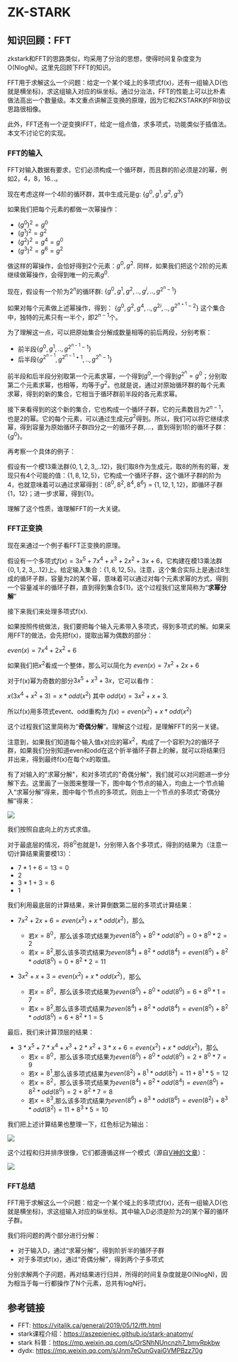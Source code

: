 # ZK-STARK

## 知识回顾：FFT
zkstark和FFT的思路类似，均采用了分治的思想，使得时间复杂度变为O(NlogN)。这里先回顾下FFT的知识。

FFT用于求解这么一个问题：给定一个某个域上的多项式f(x)，还有一组输入D(也就是横坐标)，求这组输入对应的纵坐标。通过分治法，FFT的性能上可以比朴素做法高出一个数量级。本文重点讲解正变换的原理，因为它和ZKSTARK的FRI协议思路很相像。

此外，FFT还有一个逆变换IFFT，给定一组点值，求多项式，功能类似于插值法。本文不讨论它的实现。


### FFT的输入
FFT对输入数据有要求，它们必须构成一个循环群，而且群的阶必须是2的幂，例如2，4，8，16...。

现在考虑这样一个4阶的循环群，其中生成元是g:
$\{g^0, g^1, g^2, g^3\}$

如果我们把每个元素的都做一次幂操作：
- $(g^0)^2 = g^0$
- $(g^1)^2 = g^2$
- $(g^2)^2 = g^4 = g^0$
- $(g^3)^2 = g^6 = g^2$

做这样的幂操作，会恰好得到2个元素：${g^0, g^2}$. 同样，如果我们把这个2阶的元素继续做幂操作，会得到唯一的元素$g^0$.

现在，假设有一个阶为$2^n$的循环群: $\{g^0, g^1, g^2, ..,g^i, .., g^{2^n-1}\}$

如果对每个元素做上述幂操作，得到：
$\{g^0, g^2, g^4, ..,g^{2i}, .., g^{2^{n+1}-2}\}$
这个集合中，独特的元素只有一半个，即$2^{n-1}$个。

为了理解这一点，可以把原始集合分解成数量相等的前后两段，分别考察：
- 前半段$\{g^0, g^1, .., g^{2^{n-1}-1}\}$
- 后半段$\{g^{2^{n-1}}, g^{2^{n-1}+1}, .., g^{2^n-1}\}$

前半段和后半段分别取第一个元素求幂，一个得到$g^0$,一个得到$g^{2^n}=g^0$；分别取第二个元素求幂，也相等，均等于$g^2$。也就是说，通过对原始循环群的每个元素求幂，得到的新的集合，它相当于循环群前半段的各元素求幂。

接下来看得到的这个新的集合，它也构成一个循环子群，它的元素数目为$2^{n-1}$，也是2的幂。它的每个元素，可以通过生成元$g^2$得到。所以，我们可以将它继续求幂，得到容量为原始循环子群四分之一的循环子群,...，直到得到1阶的循环子群：$\{g^0\}$。

再考察一个具体的例子：

假设有一个模13乘法群$\{0, 1, 2, 3, ,..12\}$，我们取8作为生成元，取8的所有的幂，发现只有4个可能的值：$\{1, 8, 12, 5\}$，它构成一个循环子群，这个循环子群的阶为4，也就意味着可以通过求幂得到：$\{8^0, 8^2, 8^4, 8^6\}$ = $\{1,  12, 1, 12\}$，即循环子群$\{1，12\}$；进一步求幂，得到$\{1\}$。


理解了这个性质，谁理解FFT的一大关键。

### FFT正变换
现在来通过一个例子看FFT正变换的原理。

假设有一个多项式$f(x)=3x^5 + 7x^4 + x^3 + 2x^2 + 3x + 6$，它构建在模13乘法群$\{0, 1, 2, 3, ,..12\}$上。给定输入集合：$\{1, 8, 12, 5\}$。注意，这个集合实际上是通过8生成的循环子群，容量为2的某个幂，意味着可以通过对每个元素求幂的方式，得到一个容量减半的循环子群，直到得到集合$\{1\}。这个过程我们这里简称为“**求幂分解**”

接下来我们来处理多项式f(x).

如果按照传统做法，我们要把每个输入元素带入多项式，得到多项式的解。如果采用FFT的做法，会先把f(x)，提取出幂为偶数的部分：

$even(x) = 7x^4 + 2x^2 + 6$

如果我们把$x^2$看成一个整体，那么可以简化为
$even(x) = 7x^2 + 2x + 6$

对于f(x)幂为奇数的部分$3x^5 + x^3 + 3x$，它可以看作：

$x(3x^4 + x^2 + 3) = x*odd(x^2)$
其中
$odd(x) = 3x^2 + x + 3$.

所以f(x)用多项式event、odd重构为
$f(x) = even(x^2) + x*odd(x^2)$

这个过程我们这里简称为“**奇偶分解**”。理解这个过程，是理解FFT的另一关键。

注意到，如果我们知道每个输入值x对应的幂$x^2$，构成了一个容积为2的循环子群，如果我们分别知道even和odd在这个折半循环子群上的解，就可以将结果归并出来，得到最终f(x)在每个x的取值。

有了对输入的"求幂分解"，和对多项式的"奇偶分解"，我们就可以对问题进一步分解下去。这里画了一张图来整理一下，图中每个节点的输入，均由上一个节点输入“求幂分解”得来，图中每个节点的多项式，则由上一个节点的多项式“奇偶分解”得来：

![](https://i.imgur.com/yPxQh5t.jpg)


我们按照自底向上的方式求值。

对于最底层的情况，将$8^0$也就是1，分别带入各个多项式，得到的结果为（注意一切计算结果需要模13）：
- $7*1 + 6 = 13 = 0$
- $2$
- $3*1 + 3 = 6$
- $1$

我们利用最底层的计算结果，来计算倒数第二层的多项式计算结果：
- $7x^2 + 2x +6 = even(x^2) + x*odd(x^2)$，那么
    - 若$x=8^0$，那么该多项式结果为$even(8^0) + 8^0*odd(8^0) = 0 + 8^0 * 2 = 2$
    - 若$x=8^2$,那么该多项式结果为$even(8^4) + 8^2*odd(8^4) = even(8^0) + 8^2*odd(8^0)=0 + 8^2*2 = 11$

- $3x^2 + x + 3 = even(x^2) + x*odd(x^2)$，那么
    - 若$x=8^0$，那么该多项式结果为$even(8^0) + 8^0*odd(8^0) = 6 + 8^0 * 1 = 7$
    - 若$x=8^2$,那么该多项式结果为$even(8^4) + 8^2*odd(8^4) = even(8^0) + 8^2*odd(8^0) = 6 + 8^2*1 = 5$

最后，我们来计算顶层的结果：
- $3*x^5 + 7*x^4 + x^3 + 2*x^2 + 3*x + 6 = even(x^2) + x*odd(x^2)$，那么
    - 若$x=8^0$，那么该多项式结果为$even(8^0) + 8^0*odd(8^0) =  2 + 8^0*7 = 9$
    - 若$x=8^1$,那么该多项式结果为$even(8^2) + 8^1*odd(8^2) = 11 + 8^1*5 = 12$
    - 若$x=8^2$，那么该多项式结果为$even(8^4) + 8^2*odd(8^4) = even(8^0) + 8^2*odd(8^0) = 2 + 8^2*7 = 8$
    - 若$x=8^3$,那么该多项式结果为$even(8^6) + 8^3*odd(8^6) = even(8^2) + 8^3*odd(8^2) = 11 + 8^3*5 = 10$

我们把上述计算结果也整理一下，红色标记为输出：

![](https://i.imgur.com/h2UZXfR.jpg)

这个过程和归并排序很像，它们都遵循这样一个模式（源自[V神的文章](https://vitalik.ca/general/2019/05/12/fft.html)）：

![](https://vitalik.ca/images/fft-files/sorting.png)

### FFT总结
FFT用于求解这么一个问题：给定一个某个域上的多项式f(x)，还有一组输入D(也就是横坐标)，求这组输入对应的纵坐标。其中输入D必须是阶为2的某个幂的循环子群。

我们将问题的两个部分进行分解：
- 对于输入D，通过“求幂分解”，得到阶折半的循环子群
- 对于多项式f(x)，通过“奇偶分解”，得到两个子多项式

分别求解两个子问题，再对结果进行归并，所得的时间复杂度就是O(NlogN)，因为相当于每一行都操作了N个元素，总共有logN行。



## 参考链接
- FFT: https://vitalik.ca/general/2019/05/12/fft.html
- stark课程介绍：https://aszepieniec.github.io/stark-anatomy/
- stark 科普：https://mp.weixin.qq.com/s/OrSNhNUncnzh7_bmvRpkbw
- dydx: https://mp.weixin.qq.com/s/Jnm7eOunGyaiGVMPBzz70g